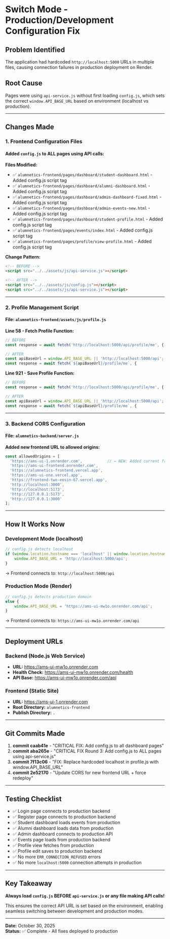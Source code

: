 # Switch Mode - Production/Development Configuration Fix

## Problem Identified
The application had hardcoded `http://localhost:5000` URLs in multiple files, causing connection failures in production deployment on Render.

## Root Cause
Pages were using `api-service.js` without first loading `config.js`, which sets the correct `window.API_BASE_URL` based on environment (localhost vs production).

---

## Changes Made

### 1. Frontend Configuration Files

#### Added `config.js` to ALL pages using API calls:

**Files Modified:**
- ✅ `alumnetics-frontend/pages/dashboard/student-dashboard.html` - Added config.js script tag
- ✅ `alumnetics-frontend/pages/dashboard/alumni-dashboard.html` - Added config.js script tag
- ✅ `alumnetics-frontend/pages/dashboard/admin-dashboard-fixed.html` - Added config.js script tag
- ✅ `alumnetics-frontend/pages/dashboard/admin-events-new.html` - Added config.js script tag
- ✅ `alumnetics-frontend/pages/dashboard/student-profile.html` - Added config.js script tag
- ✅ `alumnetics-frontend/pages/events/index.html` - Added config.js script tag
- ✅ `alumnetics-frontend/pages/profile/view-profile.html` - Added config.js script tag

**Change Pattern:**
```html
<!-- BEFORE -->
<script src="../../assets/js/api-service.js"></script>

<!-- AFTER -->
<script src="../../assets/js/config.js"></script>
<script src="../../assets/js/api-service.js"></script>
```

---

### 2. Profile Management Script

#### File: `alumnetics-frontend/assets/js/profile.js`

**Line 58 - Fetch Profile Function:**
```javascript
// BEFORE
const response = await fetch('http://localhost:5000/api/profile/me', {

// AFTER
const apiBaseUrl = window.API_BASE_URL || 'http://localhost:5000/api';
const response = await fetch(`${apiBaseUrl}/profile/me`, {
```

**Line 921 - Save Profile Function:**
```javascript
// BEFORE
const response = await fetch('http://localhost:5000/api/profile/me', {

// AFTER
const apiBaseUrl = window.API_BASE_URL || 'http://localhost:5000/api';
const response = await fetch(`${apiBaseUrl}/profile/me`, {
```

---

### 3. Backend CORS Configuration

#### File: `alumnetics-backend/server.js`

**Added new frontend URL to allowed origins:**
```javascript
const allowedOrigins = [
  'https://ams-ui-1.onrender.com',           // ← NEW: Added current frontend URL
  'https://ams-ui-frontend.onrender.com',
  'https://alumnetics-frontend.vercel.app',
  'https://ams-ui-one.vercel.app',
  'https://frontend-two-eosin-67.vercel.app',
  'http://localhost:3000',
  'http://localhost:5173',
  'http://127.0.0.1:5173',
  'http://127.0.0.1:3000'
];
```

---

## How It Works Now

### Development Mode (localhost)
```javascript
// config.js detects localhost
if (window.location.hostname === 'localhost' || window.location.hostname === '127.0.0.1') {
    window.API_BASE_URL = 'http://localhost:5000/api';
}
```
→ Frontend connects to: `http://localhost:5000/api`

### Production Mode (Render)
```javascript
// config.js detects production domain
else {
    window.API_BASE_URL = 'https://ams-ui-mw1o.onrender.com/api';
}
```
→ Frontend connects to: `https://ams-ui-mw1o.onrender.com/api`

---

## Deployment URLs

### Backend (Node.js Web Service)
- **URL:** https://ams-ui-mw1o.onrender.com
- **Health Check:** https://ams-ui-mw1o.onrender.com/health
- **API Base:** https://ams-ui-mw1o.onrender.com/api

### Frontend (Static Site)
- **URL:** https://ams-ui-1.onrender.com
- **Root Directory:** `alumnetics-frontend`
- **Publish Directory:** `.`

---

## Git Commits Made

1. **commit caab41e** - "CRITICAL FIX: Add config.js to all dashboard pages"
2. **commit aba265e** - "CRITICAL FIX Round 3: Add config.js to ALL pages using api-service.js"
3. **commit 7f13c06** - "FIX: Replace hardcoded localhost in profile.js with window.API_BASE_URL"
4. **commit 2e52170** - "Update CORS for new frontend URL + force redeploy"

---

## Testing Checklist

- ✅ Login page connects to production backend
- ✅ Register page connects to production backend
- ✅ Student dashboard loads events from production
- ✅ Alumni dashboard loads data from production
- ✅ Admin dashboard connects to production API
- ✅ Events page loads from production backend
- ✅ Profile view fetches from production
- ✅ Profile edit saves to production backend
- ✅ No more `ERR_CONNECTION_REFUSED` errors
- ✅ No more `localhost:5000` connection attempts in production

---

## Key Takeaway

**Always load `config.js` BEFORE `api-service.js` or any file making API calls!**

This ensures the correct API URL is set based on the environment, enabling seamless switching between development and production modes.

---

**Date:** October 30, 2025  
**Status:** ✅ Complete - All fixes deployed to production
